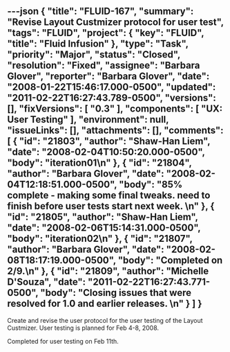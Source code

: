---json
{
  "title": "FLUID-167",
  "summary": "Revise Layout Custmizer protocol for user test",
  "tags": "FLUID",
  "project": {
    "key": "FLUID",
    "title": "Fluid Infusion"
  },
  "type": "Task",
  "priority": "Major",
  "status": "Closed",
  "resolution": "Fixed",
  "assignee": "Barbara Glover",
  "reporter": "Barbara Glover",
  "date": "2008-01-22T15:46:17.000-0500",
  "updated": "2011-02-22T16:27:43.789-0500",
  "versions": [],
  "fixVersions": [
    "0.3"
  ],
  "components": [
    "UX: User Testing"
  ],
  "environment": null,
  "issueLinks": [],
  "attachments": [],
  "comments": [
    {
      "id": "21803",
      "author": "Shaw-Han Liem",
      "date": "2008-02-04T10:50:20.000-0500",
      "body": "iteration01\n"
    },
    {
      "id": "21804",
      "author": "Barbara Glover",
      "date": "2008-02-04T12:18:51.000-0500",
      "body": "85% complete - making some final tweaks.  need to finish before user tests start next week. &#x20;\n"
    },
    {
      "id": "21805",
      "author": "Shaw-Han Liem",
      "date": "2008-02-06T15:14:31.000-0500",
      "body": "iteration02\n"
    },
    {
      "id": "21807",
      "author": "Barbara Glover",
      "date": "2008-02-08T18:17:19.000-0500",
      "body": "Completed on 2/9.\n"
    },
    {
      "id": "21809",
      "author": "Michelle D'Souza",
      "date": "2011-02-22T16:27:43.771-0500",
      "body": "Closing issues that were resolved for 1.0 and earlier releases.&#x20;\n"
    }
  ]
}
---
Create and revise the user protocol for the user testing of the Layout Custmizer.  User testing is planned for Feb 4-8, 2008.

Completed for user testing on Feb 11th.

        